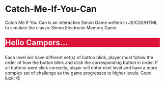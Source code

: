 # Catch-Me-If-You-Can
Catch Me If You Can is an interactive Simon Game written in JS/CSS/HTML to simulate the classic Simon Electronic Memory Game.

<p style="background-color: crimson; color: #f1f1f1; font-weight: bold; font-size: 25px">
      Hello Campers...
</p>

Each level will have different set(s) of button blink, player must follow the order of how the button blink and click the corresponding button in order. If all buttons were click correctly, player will enter next level and have a more complex set of challenge as the game progresses to higher levels. Good luck! 😜
